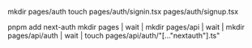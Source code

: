 mkdir pages/auth
touch pages/auth/signin.tsx pages/auth/signup.tsx

pnpm add next-auth 
mkdir pages | wait | mkdir pages/api | wait | mkdir pages/api/auth | wait | touch pages/api/auth/"[..."nextauth"].ts"